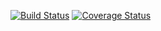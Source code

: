 [![Build Status](https://img.shields.io/travis/GIvanShirokikh/js-stack.svg?style=flat-square)](https://travis-ci.org/IvanShirokikh/js-stack)
[![Coverage Status](https://img.shields.io/coveralls/IvanShirokikh/js-stack.svg?style=flat-square)](https://coveralls.io/github/IvanShirokikh/js-stack?branch=master)